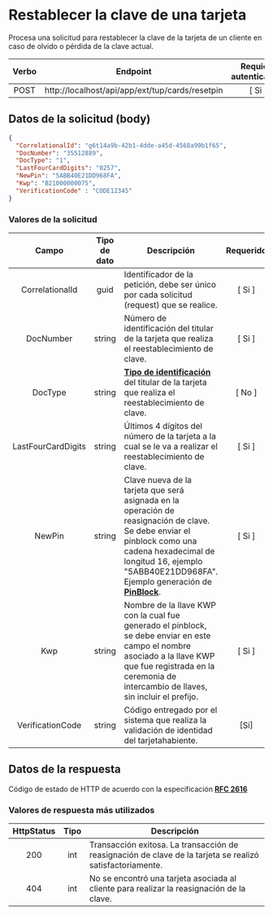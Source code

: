 # Restablecer la clave de una tarjeta

Procesa una solicitud para restablecer la clave de la tarjeta de un cliente en caso de olvido o pérdida de la clave actual.

| Verbo | Endpoint                                      | Requiere autenticación |
| :---: | --------------------------------------------- | :--------------------: |
| POST  | http://localhost/api/app/ext/tup/cards/resetpin |          [ Si ]        |

[^Segmentos de URL]: La información entre corchetes en la URL se denomina segmentos de URL y aplican solo para algunas operaciones. Cuando aparezcan en un ejemplo, deben ser reemplazados por sus valores correspondientes omitiendo los corchetes. Por ejemplo, sin en la URL de ejemplo apareciera http://localhost/api/operation/value/{value}, para establecer el valor de  `value` en la solicitud a la cadena `abc`, la URL final se vería de la siguiente forma: http://localhost/api/operation/value/abc 

## Datos de la solicitud (body)

```json
{
  "CorrelationalId": "g6t14a9b-42b1-4dde-a45d-4568a99b1f65",
  "DocNumber": "35512889",
  "DocType": "1",
  "LastFourCardDigits": "0257",
  "NewPin": "5ABB40E21DD968FA",
  "Kwp": "B21000000075",
  "VerificationCode" : "CODE12345"
}
```

### Valores de la solicitud

Campo | Tipo de dato| Descripción | Requerido
:---: | :--------:| ------------ | :-----:
CorrelationalId | guid | Identificador de la petición, debe ser único por cada solicitud (request) que se realice. | [ Si ]
DocNumber | string | Número de identificación del titular de la tarjeta que realiza el reestablecimiento de clave. | [ Si ]
DocType | string | **[Tipo de identificación](#Tipos-de-identificación)** del titular de la tarjeta que realiza el reestablecimiento de clave. | [ No ]
LastFourCardDigits | string | Últimos 4 dígitos del número de la tarjeta a la cual se le va a realizar el reestablecimiento de clave. | [ Si ]
NewPin | string | Clave nueva de la tarjeta que será asignada en la operación de reasignación de clave. Se debe enviar el pinblock como una cadena hexadecimal de longitud 16, ejemplo "5ABB40E21DD968FA". Ejemplo generación de **[PinBlock](https://github.com/RD-Processa/Pinblock-Helper)**. | [ Si ]
Kwp | string | Nombre de la llave KWP con la cual fue generado el pinblock, se debe enviar en este campo el nombre asociado a la llave KWP que fue registrada en la ceremonia de intercambio de llaves, sin incluir el prefijo.| [ Si ]
VerificationCode | string | Código entregado por el sistema que realiza la validación de identidad del tarjetahabiente. | [Si] 

## Datos de la respuesta

Código de estado de HTTP de acuerdo con la especificación **[RFC 2616](https://www.w3.org/Protocols/rfc2616/rfc2616-sec10.html)** 

### Valores de respuesta más utilizados

HttpStatus | Tipo | Descripción
:---: | :--------: | ------------
200 | int | Transacción exitosa. La transacción de reasignación de clave de la tarjeta se realizó satisfactoriamente. 
404 | int | No se encontró una tarjeta asociada al cliente para realizar la reasignación de la clave.

